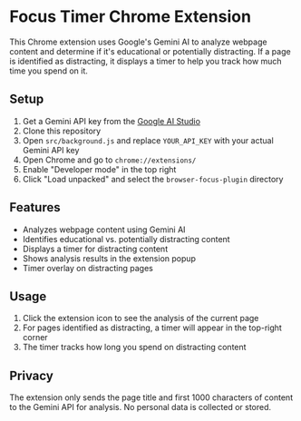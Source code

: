 # Focus Timer Chrome Extension

This Chrome extension uses Google's Gemini AI to analyze webpage content and determine if it's educational or potentially distracting. If a page is identified as distracting, it displays a timer to help you track how much time you spend on it.

## Setup

1. Get a Gemini API key from the [Google AI Studio](https://makersuite.google.com/app/apikey)
2. Clone this repository
3. Open `src/background.js` and replace `YOUR_API_KEY` with your actual Gemini API key
4. Open Chrome and go to `chrome://extensions/`
5. Enable "Developer mode" in the top right
6. Click "Load unpacked" and select the `browser-focus-plugin` directory

## Features

- Analyzes webpage content using Gemini AI
- Identifies educational vs. potentially distracting content
- Displays a timer for distracting content
- Shows analysis results in the extension popup
- Timer overlay on distracting pages

## Usage

1. Click the extension icon to see the analysis of the current page
2. For pages identified as distracting, a timer will appear in the top-right corner
3. The timer tracks how long you spend on distracting content

## Privacy

The extension only sends the page title and first 1000 characters of content to the Gemini API for analysis. No personal data is collected or stored. 
